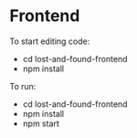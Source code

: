 # Frontend

To start editing code:

- cd lost-and-found-frontend
- npm install

To run:

- cd lost-and-found-frontend
- npm install
- npm start
